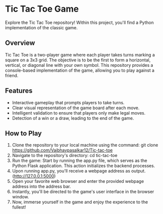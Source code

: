 # Tic Tac Toe Game

Explore the Tic Tac Toe repository! Within this project, you'll find a Python implementation of the classic game.

## Overview
Tic Tac Toe is a two-player game where each player takes turns marking a square on a 3x3 grid. The objective is to be the first to form a horizontal, vertical, or diagonal line with your own symbol. This repository provides a console-based implementation of the game, allowing you to play against a friend.

## Features
- Interactive gameplay that prompts players to take turns.
- Clear visual representation of the game board after each move.
- Intelligent validation to ensure that players only make legal moves.
- Detection of a win or a draw, leading to the end of the game.

## How to Play
1. Clone the repository to your local machine using the command:
 git clone https://github.com/Vaibhavpasalkar12/Tic-tac-toe
2. Navigate to the repository's directory:
cd tic-tac-toe
3. Run the game:
Start by running the app.py file, which serves as the Python Flask application. This action initializes the backend processes.
4. Upon running app.py, you'll receive a webpage address as output.(http://127.0.0.1:5000)
5. Open your favorite web browser and enter the provided webpage address into the address bar.
6. Instantly, you'll be directed to the game's user interface in the browser window.
7. Now, immerse yourself in the game and enjoy the experience to the fullest!
